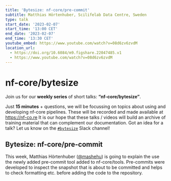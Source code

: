 ```yaml
---
title: 'Bytesize: nf-core/pre-commit'
subtitle: Matthias Hörtenhuber, Scilifelab Data Centre, Sweden
type: talk
start_date: '2023-02-07'
start_time: '13:00 CET'
end_date: '2023-02-07'
end_time: '13:30 CET'
youtube_embed: https://www.youtube.com/watch?v=08d6zv6zvdM
location_url:
  - https://doi.org/10.6084/m9.figshare.22047485.v1
  - https://www.youtube.com/watch?v=08d6zv6zvdM
---
```


# nf-core/bytesize

Join us for our **weekly series** of short talks: **“nf-core/bytesize”**.

Just **15 minutes** + questions, we will be focussing on topics about using and developing nf-core pipelines.
These will be recorded and made available at <https://nf-co.re>
It is our hope that these talks / videos will build an archive of training material that can complement our documentation. Got an idea for a talk? Let us know on the [`#bytesize`](https://nfcore.slack.com/channels/bytesize) Slack channel!

## Bytesize: nf-core/pre-commit

This week, Matthias Hörtenhuber ([@mashehu](https://github.com/mashehu)) is going to explain the use the newly added pre-commit tool added to nf-core/tools. Pre-commits were developed to inspect the snapshot that is about to be committed and helps to check formatting etc. before adding the code to the repository.
